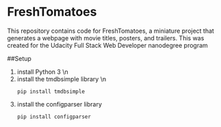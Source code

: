 # FreshTomatoes
This repository contains code for FreshTomatoes, a miniature project that generates a webpage with movie titles, posters, and trailers. This was created for the Udacity Full Stack Web Developer nanodegree program

##Setup
1) install Python 3 \n
2) install the tmdbsimple library \n
    ```
    pip install tmdbsimple
    ```
3) install the configparser library
    ```
    pip install configparser
    ```
